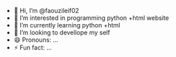 - 👋 Hi, I’m @faouzileif02
- 👀 I’m interested in programming python +html website 
- 🌱 I’m currently learning python +html
- 💞️ I’m looking to devellope my self
- 😄 Pronouns: ...
- ⚡ Fun fact: ...

<!---
faouzileif02/faouzileif02 is a ✨ special ✨ repository because its `README.md` (this file) appears on your GitHub profile.
You can click the Preview link to take a look at your changes.
--->
